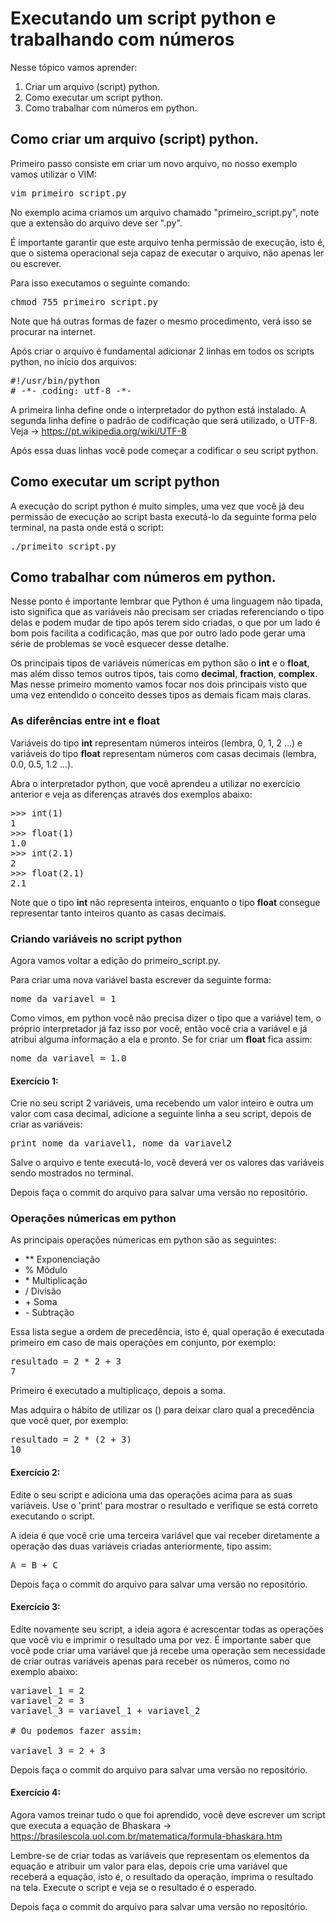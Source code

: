 # Executando um script python e trabalhando com números

Nesse tópico vamos aprender:

1. Criar um arquivo (script) python.
2. Como executar um script python.
3. Como trabalhar com números em python.

## Como criar um arquivo (script) python.

Primeiro passo consiste em criar um novo arquivo, no nosso exemplo vamos utilizar o VIM:

<pre>
vim primeiro_script.py
</pre>

No exemplo acima criamos um arquivo chamado "primeiro_script.py", note que a extensão do arquivo deve ser ".py".

É importante garantir que este arquivo tenha permissão de execução, isto é, que o sistema operacional seja capaz de executar o arquivo, não apenas ler ou escrever.

Para isso executamos o seguinte comando:

<pre>
chmod 755 primeiro_script.py
</pre>

Note que há outras formas de fazer o mesmo procedimento, verá isso se procurar na internet.

Após criar o arquivo é fundamental adicionar 2 linhas em todos os scripts python, no início dos arquivos:

<pre>
#!/usr/bin/python
# -*- coding: utf-8 -*-
</pre>

A primeira linha define onde o interpretador do python está instalado. A segunda linha define o padrão de codificação que
será utilizado, o UTF-8. Veja -> https://pt.wikipedia.org/wiki/UTF-8

Após essa duas linhas você pode começar a codificar o seu script python.

## Como executar um script python

A execução do script python é muito simples, uma vez que você já deu permissão de execução ao script basta executá-lo da seguinte forma pelo terminal, na pasta onde está o script:

<pre>
./primeito_script.py
</pre>

## Como trabalhar com números em python.

Nesse ponto é importante lembrar que Python é uma linguagem não tipada, isto significa que as variáveis não precisam ser criadas referenciando o tipo delas e podem mudar de tipo após terem sido criadas, o que por um lado é bom pois facilita a codificação, mas que por outro lado pode gerar uma série de problemas se você esquecer desse detalhe.

Os principais tipos de variáveis númericas em python são o **int** e o **float**, mas além disso temos outros tipos, tais como **decimal**, **fraction**, **complex**. Mas nesse primeiro momento vamos focar nos dois principais visto que uma vez entendido o conceito desses tipos as demais ficam mais claras.

### As diferências entre int e float

Variáveis do tipo **int** representam números inteiros (lembra, 0, 1, 2 ...) e variáveis do tipo **float** representam números com casas decimais (lembra, 0.0, 0.5, 1.2 ...).

Abra o interpretador python, que você aprendeu a utilizar no exercício anterior e veja as diferenças através dos exemplos abaixo:

<pre>
>>> int(1)
1
>>> float(1)
1.0
>>> int(2.1)
2
>>> float(2.1)
2.1
</pre>

Note que o tipo **int** não representa inteiros, enquanto o tipo **float** consegue representar tanto inteiros quanto as casas decimais.

### Criando variáveis no script python

Agora vamos voltar a edição do primeiro_script.py.

Para criar uma nova variável basta escrever da seguinte forma:

<pre>
nome_da_variavel = 1
</pre>

Como vimos, em python você não precisa dizer o tipo que a variável tem, o próprio interpretador já faz isso por você, então você cria a variável e já atribui alguma informação a ela e pronto. Se for criar um **float** fica assim:

<pre>
nome_da_variavel = 1.0
</pre>

#### Exercício 1:

Crie no seu script 2 variáveis, uma recebendo um valor inteiro e outra um valor com casa decimal, adicione a seguinte linha a seu script, depois de criar as variáveis:

<pre>
print nome_da_variavel1, nome_da_variavel2
</pre>

Salve o arquivo e tente executá-lo, você deverá ver os valores das variáveis sendo mostrados no terminal.

Depois faça o commit do arquivo para salvar uma versão no repositório.

### Operações númericas em python

As principais operações númericas em python são as seguintes:
* ** Exponenciação
* % Módulo
* \* Multiplicação
* / Divisão
* \+ Soma
* \- Subtração

Essa lista segue a ordem de precedência, isto é, qual operação é executada primeiro em caso de mais operações em conjunto, por exemplo:

<pre>
resultado = 2 * 2 + 3
7
</pre>

Primeiro é executado a multiplicaço, depois a soma.

Mas adquira o hábito de utilizar os () para deixar claro qual a precedência que você quer, por exemplo:

<pre>
resultado = 2 * (2 + 3)
10
</pre>

#### Exercício 2:

Edite o seu script e adiciona uma das operações acima para as suas variáveis. Use o 'print' para mostrar o resultado e verifique se está correto executando o script.

A ideia é que você crie uma terceira variável que vai receber diretamente a operação das duas variáveis criadas anteriormente, tipo assim:

<pre>
A = B + C
</pre>

Depois faça o commit do arquivo para salvar uma versão no repositório.

#### Exercício 3:

Edite novamente seu script, a ideia agora é acrescentar todas as operações que você viu e imprimir o resultado uma por vez.
É importante saber que você pode criar uma variável que já recebe uma operação sem necessidade de criar outras variáveis apenas para receber os números, como no exemplo abaixo:

<pre>
variavel_1 = 2
variavel_2 = 3
variavel_3 = variavel_1 + variavel_2

# Ou podemos fazer assim:

variavel_3 = 2 + 3
</pre>

Depois faça o commit do arquivo para salvar uma versão no repositório.

#### Exercício 4:

Agora vamos treinar tudo o que foi aprendido, você deve escrever um script que executa a equação de Bhaskara -> https://brasilescola.uol.com.br/matematica/formula-bhaskara.htm

Lembre-se de criar todas as variáveis que representam os elementos da equação e atribuir um valor para elas, depois crie uma variável que receberá a equação, isto é, o resultado da operação, imprima o resultado na tela. Execute o script e veja se o resultado é o esperado.

Depois faça o commit do arquivo para salvar uma versão no repositório.
